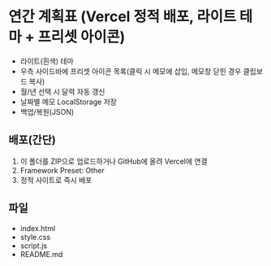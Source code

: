 # 연간 계획표 (Vercel 정적 배포, 라이트 테마 + 프리셋 아이콘)

- 라이트(흰색) 테마
- 우측 사이드바에 프리셋 아이콘 목록(클릭 시 메모에 삽입, 메모창 닫힌 경우 클립보드 복사)
- 월/년 선택 시 달력 자동 갱신
- 날짜별 메모 LocalStorage 저장
- 백업/복원(JSON)

## 배포(간단)
1. 이 폴더를 ZIP으로 업로드하거나 GitHub에 올려 Vercel에 연결
2. Framework Preset: Other
3. 정적 사이트로 즉시 배포

## 파일
- index.html
- style.css
- script.js
- README.md
